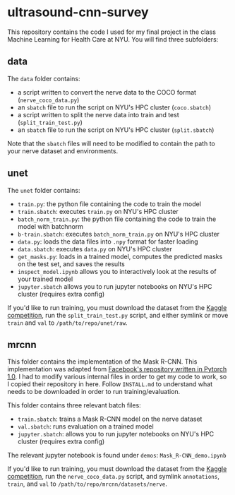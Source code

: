 # ultrasound-cnn-survey

This repository contains the code I used for my final project in the class Machine Learning for Health Care at NYU. You will find three subfolders:

## data

The `data` folder contains:
- a script written to convert the nerve data to the COCO format (`nerve_coco_data.py`)
- an `sbatch` file to run the script on NYU's HPC cluster (`coco.sbatch`)
- a script written to split the nerve data into train and test (`split_train_test.py`)
- an `sbatch` file to run the script on NYU's HPC cluster (`split.sbatch`)

Note that the `sbatch` files will need to be modified to contain the path to your nerve dataset and environments.

## unet

The `unet` folder contains:
- `train.py`: the python file containing the code to train the model
- `train.sbatch`: executes `train.py` on NYU's HPC cluster
- `batch_norm_train.py`: the python file containing the code to train the model with batchnorm
- `b-train.sbatch`: executes `batch_norm_train.py` on NYU's HPC cluster
- `data.py`: loads the data files into `.npy` format for faster loading
- `data.sbatch`: executes `data.py` on NYU's HPC cluster
- `get_masks.py`: loads in a trained model, computes the predicted masks on the test set, and saves the results
- `inspect_model.ipynb` allows you to interactively look at the results of your trained model
- `jupyter.sbatch` allows you to run jupyter notebooks on NYU's HPC cluster (requires extra config)

If you'd like to run training, you must download the dataset from the [Kaggle competition](https://www.kaggle.com/c/ultrasound-nerve-segmentation), run the `split_train_test.py` script, and either symlink or move `train` and `val` to `/path/to/repo/unet/raw`.

## mrcnn

This folder contains the implementation of the Mask R-CNN. This implementation was adapted from [Facebook's repository written in Pytorch 1.0](https://github.com/facebookresearch/maskrcnn-benchmark). I had to modify various internal files in order to get my code to work, so I copied their repository in here. Follow `INSTALL.md` to understand what needs to be downloaded in order to run training/evaluation.

This folder contains three relevant batch files:
- `train.sbatch`: trains a Mask R-CNN model on the nerve dataset
- `val.sbatch`: runs evaluation on a trained model
- `jupyter.sbatch`: allows you to run jupyter notebooks on NYU's HPC cluster (requires extra config)

The relevant jupyter notebook is found under `demos`: `Mask_R-CNN_demo.ipynb`

If you'd like to run training, you must download the dataset from the [Kaggle competition](https://www.kaggle.com/c/ultrasound-nerve-segmentation), run the `nerve_coco_data.py` script, and symlink `annotations`, `train`, and `val` to `/path/to/repo/mrcnn/datasets/nerve`.


